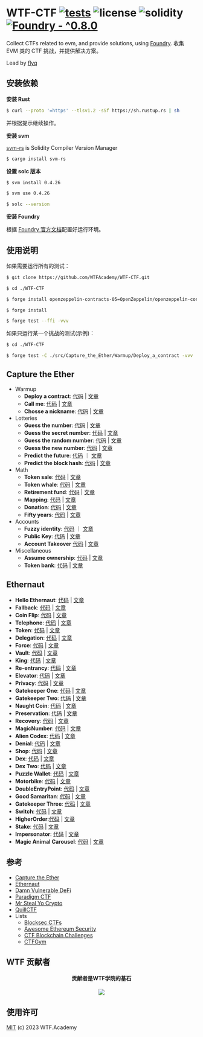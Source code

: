 # WTF-CTF [![tests](https://github.com/WTFAcademy/WTF-CTF/actions/workflows/ci.yml/badge.svg?label=tests)](https://github.com/WTFAcademy/WTF-CTF/actions/workflows/ci.yml) ![license](https://img.shields.io/github/license/WTFAcademy/WTF-CTF?label=license) ![solidity](https://img.shields.io/badge/solidity-^0.8.19-green) [![Foundry - ^0.8.0](https://img.shields.io/static/v1?label=Foundry&message=^0.8.0&color=black&logo=ethereum&logoColor=white)](https://book.getfoundry.sh/)


Collect CTFs related to evm, and provide solutions, using [Foundry](https://book.getfoundry.sh/). 收集 EVM 类的 CTF 挑战，并提供解决方案。

Lead by [flyq](https://github.com/flyq)

## 安装依赖


**安装 Rust**

```sh
$ curl --proto '=https' --tlsv1.2 -sSf https://sh.rustup.rs | sh
```
并根据提示继续操作。

**安装 svm**

[svm-rs](https://github.com/roynalnaruto/svm-rs) is Solidity Compiler Version Manager

```sh
$ cargo install svm-rs
```

**设置 solc 版本**
```sh
$ svm install 0.4.26

$ svm use 0.4.26

$ solc --version
```

**安装 Foundry**

根据 [Foundry 官方文档](https://getfoundry.sh/)配置好运行环境。

## 使用说明

如果需要运行所有的测试：
```sh
$ git clone https://github.com/WTFAcademy/WTF-CTF.git

$ cd ./WTF-CTF

$ forge install openzeppelin-contracts-05=OpenZeppelin/openzeppelin-contracts@v2.5.0 openzeppelin-contracts-06=OpenZeppelin/openzeppelin-contracts@v3.4.0 openzeppelin-contracts-08=OpenZeppelin/openzeppelin-contracts@v4.8.3

$ forge install

$ forge test --ffi -vvv 
```

如果只运行某一个挑战的测试(示例)：
```sh
$ cd ./WTF-CTF

$ forge test -C ./src/Capture_the_Ether/Warmup/Deploy_a_contract -vvv
```

## Capture the Ether

- Warmup
  - **Deploy a contract**: [代码](./src/Capture_the_Ether/Warmup/Deploy_a_contract/DeployChallenge.s.sol) | [文章](./src/Capture_the_Ether/Warmup/Deploy_a_contract/README.md)
  - **Call me**: [代码](./src/Capture_the_Ether/Warmup/Call_me/CallMeChallenge.t.sol) | [文章](./src/Capture_the_Ether/Warmup/Call_me/README.md)
  - **Chosse a nickname**: [代码](./src/Capture_the_Ether/Warmup/Choose_a_nickname/NicknameChallenge.t.sol) | [文章](./src/Capture_the_Ether/Warmup/Choose_a_nickname/README.md)
- Lotteries
  - **Guess the number**: [代码](./src/Capture_the_Ether/Lotteries/Guess_the_number/GuessTheNumberChallenge.t.sol) | [文章](./src/Capture_the_Ether/Lotteries/Guess_the_number/README.md)
  - **Guess the secret number**: [代码](./src/Capture_the_Ether/Lotteries/Guess_the_secret_number/GuessTheSecretNumberChallenge.t.sol) | [文章](./src/Capture_the_Ether/Lotteries/Guess_the_secret_number/README.md)
  - **Guess the random number**: [代码](./src/Capture_the_Ether/Lotteries/Guess_the_random_number/GuessTheRandomNumberChallenge.t.sol) | [文章](./src/Capture_the_Ether/Lotteries/Guess_the_random_number/README.md)
  - **Guess the new number**: [代码](./src/Capture_the_Ether/Lotteries/Guess_the_new_number/Attacker.sol) | [文章](./src/Capture_the_Ether/Lotteries/Guess_the_new_number/README.md)
  - **Predict the future**: [代码](./src/Capture_the_Ether/Lotteries/Predict_the_future/Attacker.sol) ｜ [文章](./src/Capture_the_Ether/Lotteries/Predict_the_future/README.md)
  - **Predict the block hash**: [代码](./src/Capture_the_Ether/Lotteries/Predict_the_block_hash/PredictTheBlockHashChallenge.t.sol) | [文章](./src/Capture_the_Ether/Lotteries/Predict_the_block_hash/README.md)
- Math
  - **Token sale**: [代码](./src/Capture_the_Ether/Math/Token_sale/TokenSaleChallenge.t.sol) | [文章](./src/Capture_the_Ether/Math/Token_sale/README.md)
  - **Token whale**: [代码](./src/Capture_the_Ether/Math/Token_whale/TokenWhaleChallenge.t.sol) | [文章](./src/Capture_the_Ether/Math/Token_whale/README.md)
  - **Retirement fund**: [代码](./src/Capture_the_Ether/Math/Retirement_fund/RetirementFundChallenge.t.sol) | [文章](./src/Capture_the_Ether/Math/Retirement_fund/README.md)
  - **Mapping**: [代码](./src/Capture_the_Ether/Math/Mapping/MappingChallenge.t.sol) | [文章](./src/Capture_the_Ether/Math/Mapping/README.md)
  - **Donation**: [代码](./src/Capture_the_Ether/Math/Donation/DonationChallenge.t.sol) | [文章](./src/Capture_the_Ether/Math/Donation/README.md)
  - **Fifty years**: [代码](./src/Capture_the_Ether/Math/Fifty_years/FiftyYearsChallenge.t.sol) | [文章](./src/Capture_the_Ether/Math/Fifty_years/README.md)
- Accounts
  - **Fuzzy identity**: [代码](./src/Capture_the_Ether/Accounts/Fuzzy_identity/FuzzyIdentityChallenge.t.sol) ｜ [文章](./src/Capture_the_Ether/Accounts/Fuzzy_identity/README.md)
  - **Public Key**: [代码](./src/Capture_the_Ether/Accounts/Public_Key/PublicKeyChallenge.t.sol) | [文章](./src/Capture_the_Ether/Accounts/Public_Key/README.md)
  - **Account Takeover** [代码](./src/Capture_the_Ether/Accounts/Account_Takeover/AccountTakeoverChallenge.t.sol) | [文章](./src/Capture_the_Ether/Accounts/Account_Takeover/README.md)
- Miscellaneous
  - **Assume ownership**: [代码](./src/Capture_the_Ether/Miscellaneous/Assume_ownership/AssumeOwnershipChallenge.t.sol) | [文章](./src/Capture_the_Ether/Miscellaneous/Assume_ownership/README.md)
  - **Token bank**: [代码](./src/Capture_the_Ether/Miscellaneous/Token_bank/TokenBankChallenge.t.sol) | [文章](./src/Capture_the_Ether/Miscellaneous/Token_bank/README.md)

## Ethernaut

- **Hello Ethernaut**: [代码](./src/Ethernaut/Hello_Ethernaut/Instance.t.sol) | [文章](./src/Ethernaut/Hello_Ethernaut/README.md)
- **Fallback**: [代码](./src/Ethernaut/Fallback/Fallback.t.sol) | [文章](./src/Ethernaut/Fallback/README.md)
- **Coin Flip**: [代码](./src/Ethernaut/Coin_Flip/CoinFlip.t.sol) |  [文章](./src/Ethernaut/Coin_Flip/README.md)
- **Telephone**: [代码](./src/Ethernaut/Telephone/Telephone.t.sol) |  [文章](./src/Ethernaut/Telephone/README.md)
- **Token**: [代码](./src/Ethernaut/Token/Token.t.sol) |  [文章](./src/Ethernaut/Token/README.md)
- **Delegation**: [代码](./src/Ethernaut/Delegation/Delegation.t.sol) |  [文章](./src/Ethernaut/Delegation/README.md)
- **Force**: [代码](./src/Ethernaut/Force/Force.t.sol) |  [文章](./src/Ethernaut/Force/README.md)
- **Vault**: [代码](./src/Ethernaut/Vault/Vault.t.sol) |  [文章](./src/Ethernaut/Vault/README.md)
- **King**: [代码](./src/Ethernaut/King/King.t.sol) |  [文章](./src/Ethernaut/King/README.md)
- **Re-entrancy**: [代码](./src/Ethernaut/Re-entrancy/Reentrance.t.sol) |  [文章](./src/Ethernaut/Re-entrancy/README.md)
- **Elevator**: [代码](./src/Ethernaut/Elevator/Elevator.t.sol) |  [文章](./src/Ethernaut/Elevator/README.md)
- **Privacy**: [代码](./src/Ethernaut/Privacy/Privacy.t.sol) |  [文章](./src/Ethernaut/Privacy/README.md)
- **Gatekeeper One**: [代码](./src/Ethernaut/Gatekeeper_One/GatekeeperOne.t.sol) | [文章](./src/Ethernaut/Gatekeeper_One/README.md)
- **Gatekeeper Two**: [代码](./src/Ethernaut/Gatekeeper_Two/GatekeeperTwo.t.sol) |  [文章](./src/Ethernaut/Gatekeeper_Two/README.md)
- **Naught Coin**: [代码](./src/Ethernaut/Naught_Coin/NaughtCoin.t.sol) |  [文章](./src/Ethernaut/Naught_Coin/README.md)
- **Preservation**: [代码](./src/Ethernaut/Preservation/Preservation.t.sol) |  [文章](./src/Ethernaut/Preservation/README.md)
- **Recovery**: [代码](./src/Ethernaut/Recovery/Recovery.t.sol) |  [文章](./src/Ethernaut/Recovery/README.md)
- **MagicNumber**: [代码](./src/Ethernaut/MagicNumber/MagicNum.t.sol) |  [文章](./src/Ethernaut/MagicNumber/README.md)
- **Alien Codex**: [代码](./src/Ethernaut/Alien_Codex/AlienCodex.t.sol) |  [文章](./src/Ethernaut/Alien_Codex/README.md)
- **Denial**: [代码](./src/Ethernaut/Denial/Denial.t.sol) | [文章](./src/Ethernaut/Denial/README.md)
- **Shop**: [代码](./src/Ethernaut/Shop/Shop.t.sol) |  [文章](./src/Ethernaut/Shop/README.md)
- **Dex**: [代码](./src/Ethernaut/Dex/Dex.t.sol) |  [文章](./src/Ethernaut/Dex/README.md)
- **Dex Two**: [代码](./src/Ethernaut/Dex_Two/DexTwo.t.sol) | [文章](./src/Ethernaut/Dex_Two/README.md)
- **Puzzle Wallet**: [代码](./src/Ethernaut/Puzzle_Wallet/PuzzleWallet.t.sol) |  [文章](./src/Ethernaut/Puzzle_Wallet/README.md)
- **Motorbike**: [代码](./src/Ethernaut/Motorbike/Motorbike.t.sol) |  [文章](./src/Ethernaut/Motorbike/README.md)
- **DoubleEntryPoint**: [代码](./src/Ethernaut/DoubleEntryPoint/DoubleEntryPoint.t.sol) |  [文章](./src/Ethernaut/DoubleEntryPoint/README.md)
- **Good Samaritan**: [代码](./src/Ethernaut/Good_Samaritan/GoodSamaritan.t.sol) |  [文章](./src/Ethernaut/Good_Samaritan/README.md)
- **Gatekeeper Three**: [代码](./src/Ethernaut/Gatekeeper_Three/GatekeeperThree.t.sol) |  [文章](./src/Ethernaut/Gatekeeper_Three/README.md)
- **Switch**: [代码](./src/Ethernaut/Switch/Switch.t.sol) | [文章](./src/Ethernaut/Switch/README.md)
- **HigherOrder**:[代码](./src/Ethernaut/HigherOrder/HigherOrder.t.sol) | [文章](./src/Ethernaut/HigherOrder/README.md)
- **Stake**: [代码](./src/Ethernaut/Stake/Stake.t.sol) | [文章](./src/Ethernaut/Stake/README.md)
- **Impersonator**: [代码](./src/Ethernaut/Impersonator/Impersonator.t.sol) | [文章](./src/Ethernaut/Impersonator/Readme.md)
- **Magic Animal Carousel**: [代码](./src/Ethernaut/MagicAnimalCarousel/MagicAnimalCarousel.t.sol) | [文章](./src/Ethernaut/MagicAnimalCarousel/Readme.md)

## 参考

* [Capture the Ether](https://capturetheether.com/)
* [Ethernaut](https://ethernaut.openzeppelin.com/)
* [Damn Vulnerable DeFi](https://www.damnvulnerabledefi.xyz/)
* [Paradigm CTF](https://ctf.paradigm.xyz/)
* [Mr Steal Yo Crypto](https://mrstealyocrypto.xyz/)
* [QuillCTF](https://quillctf.super.site/)
* Lists
  * [Blocksec CTFs](https://github.com/blockthreat/blocksec-ctfs)
  * [Awesome Ethereum Security](https://github.com/crytic/awesome-ethereum-security)
  * [CTF Blockchain Challenges](https://github.com/minaminao/ctf-blockchain)
  * [CTFGym](https://github.com/PumpkingWok/CTFGym)



## WTF 贡献者
<div align="center">
  <h4 align="center">
    贡献者是WTF学院的基石
  </h4>
  <a href="https://github.com/WTFAcademy/WTF-CTF/graphs/contributors">
    <img src="https://contrib.rocks/image?repo=WTFAcademy/WTF-CTF" />
  </a>
</div>

## 使用许可
[MIT](LICENSE) (c) 2023 WTF.Academy
